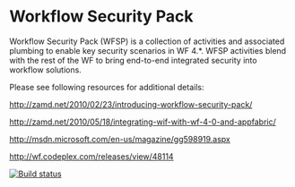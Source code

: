 Workflow Security Pack
==========================

Workflow Security Pack (WFSP) is a collection of activities and associated plumbing to enable key security scenarios
in WF 4.*.  WFSP activities blend with the rest of the WF to bring end-to-end integrated security into workflow solutions.

Please see following resources for additional details: 

http://zamd.net/2010/02/23/introducing-workflow-security-pack/

http://zamd.net/2010/05/18/integrating-wif-with-wf-4-0-and-appfabric/

http://msdn.microsoft.com/en-us/magazine/gg598919.aspx

http://wf.codeplex.com/releases/view/48114

[![Build status](https://ci.appveyor.com/api/projects/status/j6spj96yguti5x4k/branch/master?svg=true)](https://ci.appveyor.com/project/Zulfiqar/wfsp/branch/master)
